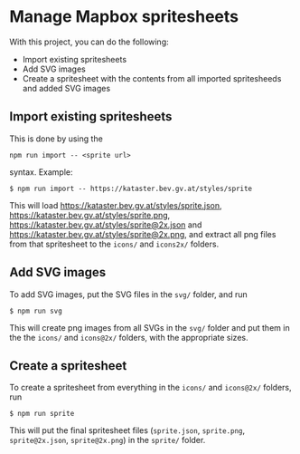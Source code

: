 # Manage Mapbox spritesheets

With this project, you can do the following:

* Import existing spritesheets
* Add SVG images
* Create a spritesheet with the contents from all imported spritesheeds and added SVG images

## Import existing spritesheets

This is done by using the

    npm run import -- <sprite url>

syntax. Example:

    $ npm run import -- https://kataster.bev.gv.at/styles/sprite

This will load  https://kataster.bev.gv.at/styles/sprite.json,  https://kataster.bev.gv.at/styles/sprite.png,  https://kataster.bev.gv.at/styles/sprite@2x.json and  https://kataster.bev.gv.at/styles/sprite@2x.png, and extract all png files from that spritesheet to the `icons/` and `icons2x/` folders.

## Add SVG images

To add SVG images, put the SVG files in the `svg/` folder, and run

    $ npm run svg

This will create png images from all SVGs in the `svg/` folder and put them in the the `icons/` and `icons@2x/` folders, with the appropriate sizes.

## Create a spritesheet

To create a spritesheet from everything in the `icons/` and `icons@2x/` folders, run

    $ npm run sprite

This will put the final spritesheet files (`sprite.json`, `sprite.png`, `sprite@2x.json`, `sprite@2x.png`) in the `sprite/` folder.